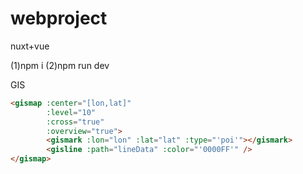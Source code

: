 # webproject
nuxt+vue

(1)npm i
(2)npm run dev

GIS
```html
<gismap :center="[lon,lat]" 
        :level="10" 
        :cross="true" 
        :overview="true">
        <gismark :lon="lon" :lat="lat" :type="'poi'"></gismark>
        <gisline :path="lineData" :color="'0000FF'" />
</gismap>
